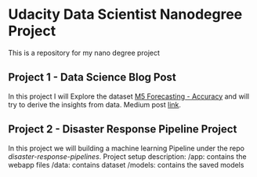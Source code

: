 # Udacity Data Scientist Nanodegree Project
This is a repository for my nano degree project

## Project 1 - Data Science Blog Post
In this project I will Explore the dataset [M5 Forecasting - Accuracy](https://www.kaggle.com/c/m5-forecasting-accuracy)
and will try to derive the insights from data.
Medium post [link](https://medium.com/@princerocker22/insights-from-sales-data-of-walmart-fa6d4010a363).

## Project 2 - Disaster Response Pipeline Project
In this project we will building a machine learning Pipeline under the repo *disaster-response-pipelines*.
Project setup description:
/app: contains the webapp files
/data: contains dataset
/models: contains the saved models 